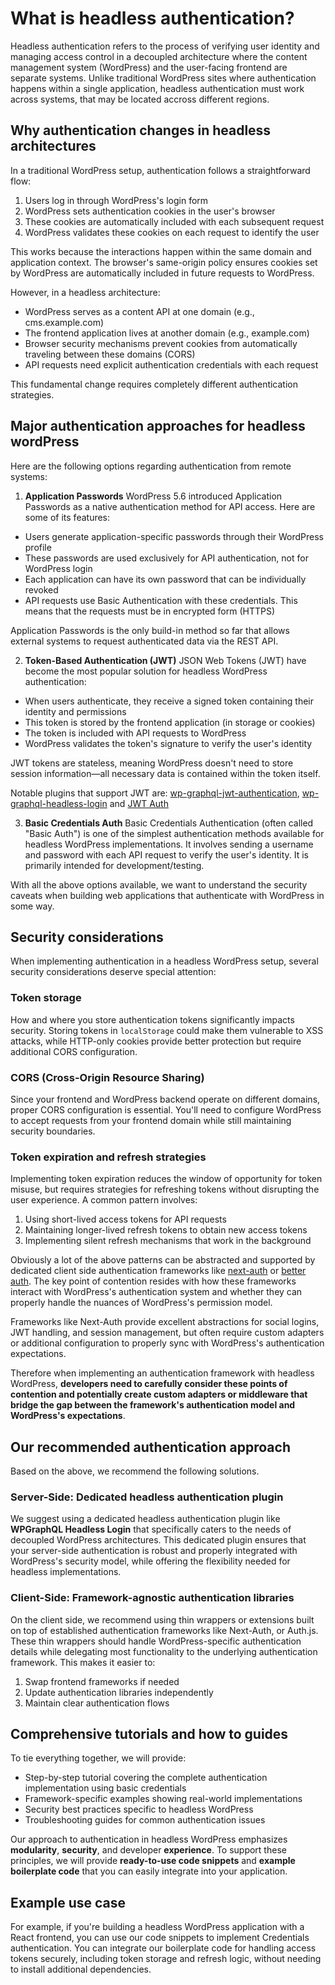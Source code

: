 # What is headless authentication?

Headless authentication refers to the process of verifying user identity and managing access control in a decoupled architecture where the content management system (WordPress) and the user-facing frontend are separate systems. Unlike traditional WordPress sites where authentication happens within a single application, headless authentication must work across systems, that may be located accross different regions.

## Why authentication changes in headless architectures

In a traditional WordPress setup, authentication follows a straightforward flow:

1. Users log in through WordPress's login form
2. WordPress sets authentication cookies in the user's browser
3. These cookies are automatically included with each subsequent request
4. WordPress validates these cookies on each request to identify the user

This works because the interactions happen within the same domain and application context. The browser's same-origin policy ensures cookies set by WordPress are automatically included in future requests to WordPress.

However, in a headless architecture:

* WordPress serves as a content API at one domain (e.g., cms.example.com)
* The frontend application lives at another domain (e.g., example.com)
* Browser security mechanisms prevent cookies from automatically traveling between these domains (CORS)
* API requests need explicit authentication credentials with each request

This fundamental change requires completely different authentication strategies. 

## Major authentication approaches for headless wordPress
Here are the following options regarding authentication from remote systems:

1. **Application Passwords**
WordPress 5.6 introduced Application Passwords as a native authentication method for API access. Here are some of its features:

* Users generate application-specific passwords through their WordPress profile
* These passwords are used exclusively for API authentication, not for WordPress login
* Each application can have its own password that can be individually revoked
* API requests use Basic Authentication with these credentials. This means that the requests must be in encrypted form (HTTPS)

Application Passwords is the only build-in method so far that allows external systems to request authenticated data via the REST API.

2. **Token-Based Authentication (JWT)**
JSON Web Tokens (JWT) have become the most popular solution for headless WordPress authentication:

* When users authenticate, they receive a signed token containing their identity and permissions
* This token is stored by the frontend application (in storage or cookies)
* The token is included with API requests to WordPress
* WordPress validates the token's signature to verify the user's identity

JWT tokens are stateless, meaning WordPress doesn't need to store session information—all necessary data is contained within the token itself.

Notable plugins that support JWT are: [wp-graphql-jwt-authentication](https://github.com/wp-graphql/wp-graphql-jwt-authentication), [wp-graphql-headless-login](https://github.com/AxeWP/wp-graphql-headless-login/tree/main) and [JWT Auth](https://wordpress.org/plugins/jwt-auth/)

3. **Basic Credentials Auth**
Basic Credentials Authentication (often called "Basic Auth") is one of the simplest authentication methods available for headless WordPress implementations. It involves sending a username and password with each API request to verify the user's identity. It is primarily intended for development/testing.


With all the above options available, we want to understand the security caveats when building web applications that authenticate with WordPress in some way.

## Security considerations
When implementing authentication in a headless WordPress setup, several security considerations deserve special attention:

### Token storage
How and where you store authentication tokens significantly impacts security. Storing tokens in `localStorage` could make them vulnerable to XSS attacks, while HTTP-only cookies provide better protection but require additional CORS configuration.

### CORS (Cross-Origin Resource Sharing)
Since your frontend and WordPress backend operate on different domains, proper CORS configuration is essential. You'll need to configure WordPress to accept requests from your frontend domain while still maintaining security boundaries.

### Token expiration and refresh strategies
Implementing token expiration reduces the window of opportunity for token misuse, but requires strategies for refreshing tokens without disrupting the user experience. A common pattern involves:

1. Using short-lived access tokens for API requests
2. Maintaining longer-lived refresh tokens to obtain new access tokens
3. Implementing silent refresh mechanisms that work in the background

Obviously a lot of the above patterns can be abstracted and supported by dedicated client side authentication frameworks like [next-auth](https://next-auth.js.org/) or [better auth](https://www.better-auth.com/). The key point of contention resides with how these frameworks interact with WordPress's authentication system and whether they can properly handle the nuances of WordPress's permission model.

Frameworks like Next-Auth provide excellent abstractions for social logins, JWT handling, and session management, but often require custom adapters or additional configuration to properly sync with WordPress's authentication expectations.

Therefore when implementing an authentication framework with headless WordPress, **developers need to carefully consider these points of contention and potentially create custom adapters or middleware that bridge the gap between the framework's authentication model and WordPress's expectations**.

## Our recommended authentication approach
Based on the above, we recommend the following solutions.

### Server-Side: Dedicated headless authentication plugin
We suggest using a dedicated headless authentication plugin like **WPGraphQL Headless Login** that specifically caters to the needs of decoupled WordPress architectures. This dedicated plugin ensures that your server-side authentication is robust and properly integrated with WordPress's security model, while offering the flexibility needed for headless implementations.

### Client-Side: Framework-agnostic authentication libraries
On the client side, we recommend using thin wrappers or extensions built on top of established authentication frameworks like Next-Auth, or Auth.js. These thin wrappers should handle WordPress-specific authentication details while delegating most functionality to the underlying authentication framework. This makes it easier to:

1. Swap frontend frameworks if needed
2. Update authentication libraries independently
3. Maintain clear authentication flows

## Comprehensive tutorials and how to guides
To tie everything together, we will provide:

* Step-by-step tutorial covering the complete authentication implementation using basic credentials
* Framework-specific examples showing real-world implementations
* Security best practices specific to headless WordPress
* Troubleshooting guides for common authentication issues

Our approach to authentication in headless WordPress emphasizes **modularity**, **security**, and developer **experience**. To support these principles, we will provide **ready-to-use code snippets** and **example boilerplate code** that you can easily integrate into your application.

## Example use case
For example, if you're building a headless WordPress application with a React frontend, you can use our code snippets to implement Credentials authentication. You can integrate our boilerplate code for handling access tokens securely, including token storage and refresh logic, without needing to install additional dependencies.